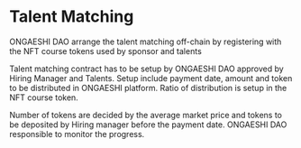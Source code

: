 # Talent Matching

ONGAESHI DAO arrange the talent matching off-chain by registering with the NFT course tokens used by sponsor and talents

Talent matching contract has to be setup by ONGAESHI DAO approved by Hiring Manager and Talents. Setup include payment date, amount and token to be distributed in ONGAESHI platform. Ratio of distribution is setup in the NFT course token.

Number of tokens are decided by the average market price and tokens to be deposited by Hiring manager before the payment date. ONGAESHI DAO responsible to monitor the progress.

